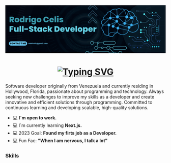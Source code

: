 <div>
<div  class="Header">
  <img src="https://raw.githubusercontent.com/Congrak/Congrak/main/Blue%20Geometric%20Technology%20LinkedIn%20Banner.png" alt="Banner" />
  <h1 align="center"><a href="https://git.io/typing-svg"><img src="https://readme-typing-svg.demolab.com?font=Fira+Code&pause=1000&width=435&lines=%F0%9F%8C%8E+Welcome+to+My+World!!%F0%9F%8C%8E" alt="Typing SVG" /></a></h1>
</div>
<div class="Body">
  <p>Software developer originally from Venezuela and currently residing in Hollywood, Florida, passionate about programming and technology. Always seeking new challenges to improve my skills as a developer and create innovative and efficient solutions through programming. Committed to continuous learning and developing scalable, high-quality solutions.</p>
  <ul>
    <li> 💻 <strong>I`m open to work.</strong> </li>
    <li> 💻 I`m currently learning <strong>Next.js.</strong> </li>
    <li> 💻 2023 Goal: <strong>Found my firts job as a Developer.</strong> </li>
    <li> 💻 Fun Fac: <strong>"When I am nervous, I talk a lot"</strong> </li>
</div>
  <h3 color="#36bcf7ff">Skills</h3>
  
</div>
